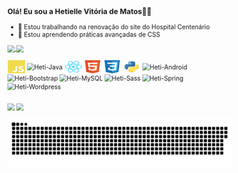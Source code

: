 ### Olá! Eu sou a Hetielle Vitória de Matos👋🏻
- 🔭 Estou trabalhando na renovação do site do Hospital Centenário
- 🌱 Estou aprendendo práticas avançadas de CSS

<a href="https://github.com/hetielle/github-readme-stats">
  <img height=170 align="center" src="https://github-readme-stats.vercel.app/api?username=hetielle&rank_icon=github&show_icons=true&theme=midnight-purple&bg_color=00000000&include_all_commits=true" />
</a>
<a href="https://github.com/hetielle/convoychat">
  <img height=170 align="center" src="https://github-readme-stats.vercel.app/api/top-langs?username=hetielle&layout=donut&langs_count=8&card_width=320&theme=midnight-purple&bg_color=00000000" />
</a>

<div style="display: inline_block"><br>
  
  <img align="center" alt="Heti-Js" height="30" width="40" src="https://raw.githubusercontent.com/devicons/devicon/master/icons/javascript/javascript-plain.svg">
  <img align="center" alt="Heti-Java" height="30" width="40" src="https://cdn.jsdelivr.net/gh/devicons/devicon/icons/java/java-original.svg">
  <img align="center" alt="Heti-React" height="30" width="40" src="https://raw.githubusercontent.com/devicons/devicon/master/icons/react/react-original.svg">
  <img align="center" alt="Heti-HTML" height="30" width="40" src="https://raw.githubusercontent.com/devicons/devicon/master/icons/html5/html5-original.svg">
  <img align="center" alt="Heti-CSS" height="30" width="40" src="https://raw.githubusercontent.com/devicons/devicon/master/icons/css3/css3-original.svg">
  <img align="center" alt="Heti-Python" height="30" width="40" src="https://raw.githubusercontent.com/devicons/devicon/master/icons/python/python-original.svg">
  <img align="center" alt="Heti-Android" height="30" width="40" src="https://cdn.jsdelivr.net/gh/devicons/devicon/icons/androidstudio/androidstudio-original.svg">
  <img align="center" alt="Heti-Bootstrap" height="30" width="40" src="https://cdn.jsdelivr.net/gh/devicons/devicon/icons/bootstrap/bootstrap-original.svg">
  <img align="center" alt="Heti-MySQL" height="30" width="40" src="https://cdn.jsdelivr.net/gh/devicons/devicon/icons/mysql/mysql-original.svg">
  <img align="center" alt="Heti-Sass" height="30" width="40" src="https://cdn.jsdelivr.net/gh/devicons/devicon/icons/sass/sass-original.svg">
  <img align="center" alt="Heti-Spring" height="30" width="40" src="https://cdn.jsdelivr.net/gh/devicons/devicon/icons/spring/spring-original.svg">
  <img align="center" alt="Heti-Wordpress" height="30" width="40" src="https://cdn.jsdelivr.net/gh/devicons/devicon/icons/wordpress/wordpress-plain.svg">

</div>
  
  ##
 
<div> 
  
  <a href = "mailto:hetiellematos86@gmail.com"><img src="https://img.shields.io/badge/-Gmail-%23333?style=for-the-badge&logo=gmail&logoColor=white" target="_blank"></a>
  <a href="https://www.linkedin.com/in/hetielle-vitória-de-matos-6520a9210/" target="_blank"><img src="https://img.shields.io/badge/-LinkedIn-%230077B5?style=for-the-badge&logo=linkedin&logoColor=white" target="_blank"></a> 
  
</div>

<picture>
  <source media="(prefers-color-scheme: dark)" srcset="https://raw.githubusercontent.com/hetielle/hetielle/output/github-contribution-grid-snake-dark.svg">
  <source media="(prefers-color-scheme: light)" srcset="https://raw.githubusercontent.com/hetielle/hetielle/output/github-contribution-grid-snake.svg">
  <img alt="github contribution grid snake animation" src="https://raw.githubusercontent.com/hetielle/hetielle/output/github-contribution-grid-snake.svg">
</picture>
